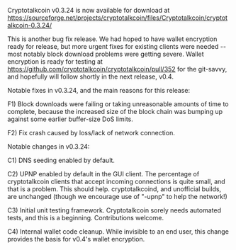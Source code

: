 Cryptotalkcoin v0.3.24 is now available for download at
https://sourceforge.net/projects/cryptotalkcoin/files/Cryptotalkcoin/cryptotalkcoin-0.3.24/

This is another bug fix release.  We had hoped to have wallet encryption ready for release, but more urgent fixes for existing clients were needed -- most notably block download problems were getting severe.  Wallet encryption is ready for testing at https://github.com/cryptotalkcoin/cryptotalkcoin/pull/352 for the git-savvy, and hopefully will follow shortly in the next release, v0.4.

Notable fixes in v0.3.24, and the main reasons for this release:

F1) Block downloads were failing or taking unreasonable amounts of time to complete, because the increased size of the block chain was bumping up against some earlier buffer-size DoS limits.

F2) Fix crash caused by loss/lack of network connection.

Notable changes in v0.3.24:

C1) DNS seeding enabled by default.

C2) UPNP enabled by default in the GUI client.  The percentage of cryptotalkcoin clients that accept incoming connections is quite small, and that is a problem.  This should help.  cryptotalkcoind, and unofficial builds, are unchanged (though we encourage use of "-upnp" to help the network!)

C3) Initial unit testing framework.  Cryptotalkcoin sorely needs automated tests, and this is a beginning.  Contributions welcome.

C4) Internal wallet code cleanup.  While invisible to an end user, this change provides the basis for v0.4's wallet encryption.
